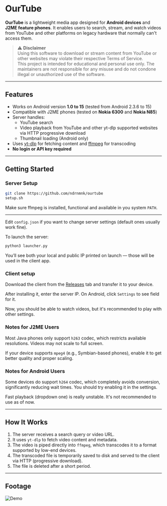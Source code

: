 # OurTube

**OurTube** is a lightweight media app designed for **Android devices** and **J2ME feature phones**. It enables users to search, stream, and watch videos from YouTube and other platforms on legacy hardware that normally can't access them.

> ⚠️ **Disclaimer**  
> Using this software to download or stream content from YouTube or other websites may violate their respective Terms of Service.  
> This project is intended for educational and personal use only. The maintainers are not responsible for any misuse and do not condone illegal or unauthorized use of the software.
---

## Features

- Works on Android version **1.0 to 15** (tested from Android 2.3.6 to 15)
- Compatible with J2ME phones (tested on **Nokia 6300** and **Nokia N85**)
- Server handles:
  - YouTube search
  - Video playback from YouTube and other yt-dlp supported websites via HTTP progressive download
  - Thumbnail loading (Android only)
- Uses [yt-dlp](https://github.com/yt-dlp/yt-dlp) for fetching content and [ffmpeg](https://ffmpeg.org/) for transcoding
- **No login or API key required**

---

## Getting Started

### Server Setup

```bash
git clone https://github.com/ndrnmnk/ourtube
setup.sh
```
Make sure ffmpeg is installed, functional and available in you system `PATH`.

---

Edit `config.json` if you want to change server settings (default ones usually work fine).

To launch the server:

```bash
python3 launcher.py
```
You’ll see both your local and public IP printed on launch — those will be used in the client app.

### Client setup

Download the client from the [Releases](https://github.com/ndrnmnk/ourtube/releases) tab and transfer it to your device.

After installing it, enter the server IP. On Android, click `Settings` to see field for it.

Now, you should be able to watch videos, but it's recommended to play with other settings.

### Notes for J2ME Users

Most Java phones only support `h263` codec, which restricts available resolutions. Videos may not scale to full screen.

If your device supports `mpeg4` (e.g., Symbian-based phones), enable it to get better quality and proper scaling.

### Notes for Android Users

Some devices do support `h264` codec, which completely avoids conversion, significantly reducing wait times. 
You should try enabling it in the settings.

Fast playback (dropdown one) is really unstable. It's not recommended to use as of now.

---

## How It Works

1. The server receives a search query or video URL.
2. It uses `yt-dlp` to fetch video content and metadata.
3. The video is piped directly into `ffmpeg`, which transcodes it to a format supported by low-end devices.
4. The transcoded file is temporarily saved to disk and served to the client via HTTP (progressive download).
5. The file is deleted after a short period.

---

## Footage

![Demo](https://raw.githubusercontent.com/ndrnmnk/ndrnmnk/main/ourtube.gif)